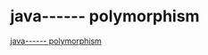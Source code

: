 # java------ polymorphism
[java------ polymorphism](https://aiwithcloud.com/2022/09/19/java_______polymorphism/)